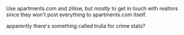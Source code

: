 Use apartments.com and zillow, but mostly to get in touch with realtors since they won't post everything to apartments.com itself.

apparently there's something called trulia for crime stats?
